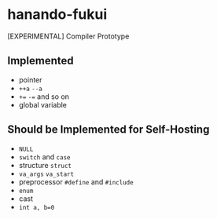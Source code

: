 # hanando-fukui
[EXPERIMENTAL] Compiler Prototype

## Implemented
* pointer
* `++a` `--a`
* `+=` `-=` and so on
* global variable

## Should be Implemented for Self-Hosting
* `NULL`
* `switch` and `case`
* structure `struct`
* `va_args` `va_start`
* preprocessor `#define` and `#include`
* `enum`
* cast
* `int a, b=0`
